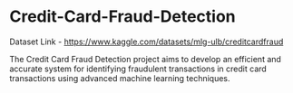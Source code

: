 # Credit-Card-Fraud-Detection

Dataset Link - https://www.kaggle.com/datasets/mlg-ulb/creditcardfraud

The Credit Card Fraud Detection project aims to develop an efficient and accurate system for identifying fraudulent transactions in credit card transactions using advanced machine learning techniques. 
